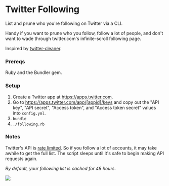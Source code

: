 # Twitter Following

List and prune who you're following on Twitter via a CLI.

Handy if you want to prune who you follow, follow a lot of people, and don't want to wade through twitter.com's infinite-scroll following page.

Inspired by [twitter-cleaner](https://github.com/apassant/twitter-cleaner).


### Prereqs

Ruby and the Bundler gem.

### Setup

1. Create a Twitter app at <https://apps.twitter.com>.
2. Go to <https://apps.twitter.com/app/[appid]/keys> and copy out the "API key", "API secret", "Access token", and "Access token secret" values into `config.yml`.
3. `bundle`
4. `./following.rb`

### Notes

Twitter's API is [rate limited](https://dev.twitter.com/rest/public/rate-limiting). So if you follow a lot of accounts, it may take awhile to get the full list. The script sleeps until it's safe to begin making API requests again.

_By default, your following list is cached for 48 hours_.


![](http://i.imgur.com/vwzr8Io.gif)
